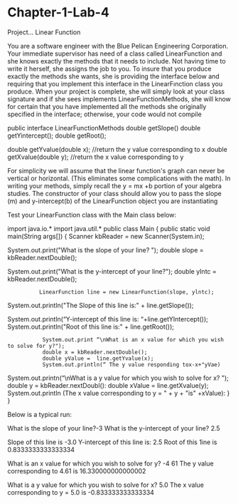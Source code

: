 # Chapter-1-Lab-4

Project... Linear Function

You are a software engineer with the Blue Pelican Engineering Corporation. Your immediate
supervisor has need of a class called LinearFunction and she knows exactly the methods that it
needs to include. Not having time to write it herself, she assigns the job to you. To insure that
you produce exactly the methods she wants, she is providing the interface below and requiring
that you implement this interface in the LinearFınction class you produce. When your project is
complete, she will simply look at your class signature and if she sees implements
LinearFunctionMethods, she will know for certain that you have implemented all the methods
she originally specified in the interface; otherwise, your code would not compile

public interface LinearFunctionMethods
double getSlope()
double getYintercept();
double getRoot();

double getYvalue(double x); //return the y value corresponding to x
double getXvalue(double y); //return the x value corresponding to y

For simplicity we will assume that the linear function's graph can never be vertical or horizontal.
(This eliminates some complications with the math). In writing your methods, simply recall the y
 = mx +b portion of your algebra studies. The constructor of your class should allow you to pass
the slope (m) and y-intercept(b) of the LinearFunction object you are instantiating

Test your LinearFunction class with the Main class below:

import java.io.*
import java.util.*
public class Main
{
    public static void main(String args[])
     {
            Scanner kbReader = new Scanner(System.in);
            
System.out.print("What is the slope of your line? ");
            double slope =  kbReader.nextDouble();
             
System.out.print("What is the y-intercept of your line?");
              double yIntc =  kbReader.nextDouble();

              LinearFunction line = new LinearFunction(slope, ylntc);
              
System.out.println("The Slope of this line is:" + line.getSlope());
              
System.out.println(“Y-intercept of this line is:  “+line.getYIntercept());  
System.out.println("Root of this line is:" + line.getRoot());

               System.out.print “\nWhat is an x value for which you wish to solve for y?");
               double x = kbReader.nextDouble();
               double yValue =  line.getYvalue(x);
               System.out.println(“ The y value responding tox-x+"yVae)
               
System.out.printn(“\nWhat is a y value for which you wish to solve for x? ");
               double y  = kbReader.nextDoubl():
               double xValue = line.getXvalue(y);
                System.out.println (The x value corresponding to y = " + y + "is" +xValue):
   }
}


Below is a typical run:

What is the slope of your line?-3
What is the y-intercept of your line? 2.5

Slope of this line is -3.0
Y-intercept of this line is: 2.5
Root of this 1ine is 0.8333333333333334

What is an x value for which you wish to solve for y? -4 61
The y value corresponding to 4.61 is 16.330000000000002

What is a y value for which you wish to solve for x? 5.0
The x value corresponding to y = 5.0 is -0.833333333333334



